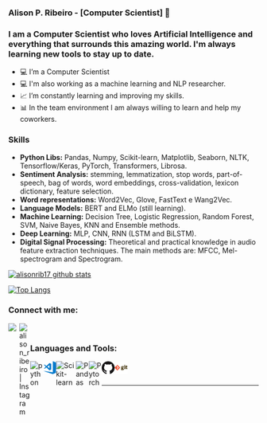 ### Alison P. Ribeiro - [Computer Scientist] 👋

### I am a Computer Scientist who loves Artificial Intelligence and everything that surrounds this amazing world. I'm always learning new tools to stay up to date.

- 💻 I’m a Computer Scientist
- 💻 I'm also working as a machine learning and NLP researcher.
- 📈 I’m constantly learning and improving my skills.
- 📊 In the team environment I am always willing to learn and help my coworkers.


### Skills
- **Python Libs:** Pandas, Numpy, Scikit-learn, Matplotlib, Seaborn, NLTK, Tensorflow/Keras, PyTorch, Transformers, Librosa.
- **Sentiment Analysis:** stemming, lemmatization, stop words, part-of-speech, bag of words, word embeddings, cross-validation, lexicon dictionary, feature selection.
- **Word representations:** Word2Vec, Glove, FastText e Wang2Vec.
- **Language Models:** BERT and ELMo (still learning).
- **Machine Learning:** Decision Tree, Logistic Regression, Random Forest, SVM, Naive Bayes, KNN and Ensemble methods.
- **Deep Learning:** MLP, CNN, RNN (LSTM and BiLSTM).
- **Digital Signal Processing:** Theoretical and practical knowledge in audio feature extraction techniques. The main methods are: MFCC, Mel-spectrogram and Spectrogram.

[![alisonrib17 github stats](https://github-readme-stats.vercel.app/api?username=alisonrib17&count_private=true&show_icons=true&theme=buefy)](https://github.com/alisonrib17/github-readme-stats)

[![Top Langs](https://github-readme-stats.vercel.app/api/top-langs/?username=alisonrib17&count_private=true&langs_count=3&theme=buefy)](https://github.com/alisonrib17/github-readme-stats)

### Connect with me:

[<img align="left"  width="22px" src="https://cdn.jsdelivr.net/npm/simple-icons@3.4.0/icons/linkedin.svg" />](https://www.linkedin.com/in/alison-ribeiro-2b2815147/)

[<img align="left" alt="alison_ribeiro | Instagram" width="22px" src="https://upload.wikimedia.org/wikipedia/commons/5/58/Instagram-Icon.png" />](https://www.instagram.com/alisonpr_/)

<br />

### Languages and Tools:

<img align="left" alt="python" width="26px" src="https://cdn3.iconfinder.com/data/icons/logos-and-brands-adobe/512/267_Python-512.png" />

<img align="left" alt="visual studio code" width="26px" src="https://raw.githubusercontent.com/github/explore/80688e429a7d4ef2fca1e82350fe8e3517d3494d/topics/visual-studio-code/visual-studio-code.png" />

[<img align="left" alt="Scikit-learn" width="40px" src="https://upload.wikimedia.org/wikipedia/commons/0/05/Scikit_learn_logo_small.svg" />](https://scikit-learn.org/stable/)

<img align="left" alt="Pandas" width="26px" src="https://cdn.jsdelivr.net/npm/simple-icons@3.4.0/icons/pandas.svg" />

<img align="left" alt="Pytorch" width="26px" src="https://cdn.jsdelivr.net/npm/simple-icons@3.4.0/icons/pytorch.svg" />

<img align="left" alt="GitHub" width="26px" src="https://raw.githubusercontent.com/github/explore/78df643247d429f6cc873026c0622819ad797942/topics/github/github.png" />

<img align="left" alt="Git" width="26px" src="https://raw.githubusercontent.com/github/explore/80688e429a7d4ef2fca1e82350fe8e3517d3494d/topics/git/git.png" />

<br />
<br />


---
